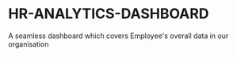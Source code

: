# HR-ANALYTICS-DASHBOARD
A seamless dashboard which covers Employee's overall data in our organisation
